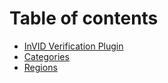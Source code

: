 # Table of contents

* [InVID Verification Plugin](README.md)
* [Categories](categories.md)
* [Regions](regions.md)